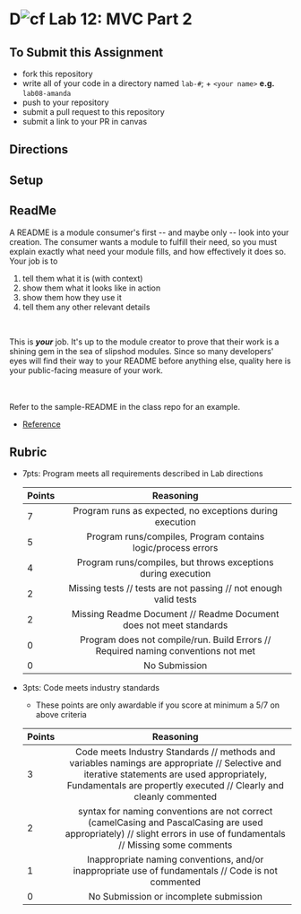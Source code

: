 D![cf](http://i.imgur.com/7v5ASc8.png) Lab 12: MVC Part 2
=====================================

## To Submit this Assignment
- fork this repository
- write all of your code in a directory named `lab-#`; + `<your name>` **e.g.** `lab08-amanda`
- push to your repository
- submit a pull request to this repository
- submit a link to your PR in canvas


## Directions

## Setup


## ReadMe
A README is a module consumer's first -- and maybe only -- look into your creation. The consumer wants a module to fulfill their need, so you must explain exactly what need your module fills, and how effectively it does so.
<br />
Your job is to

1. tell them what it is (with context)
2. show them what it looks like in action
3. show them how they use it
4. tell them any other relevant details
<br />

This is ***your*** job. It's up to the module creator to prove that their work is a shining gem in the sea of slipshod modules. Since so many developers' eyes will find their way to your README before anything else, quality here is your public-facing measure of your work.

<br /> <br /> Refer to the sample-README in the class repo for an example. 
- [Reference](https://github.com/noffle/art-of-readme)

## Rubric
- 7pts: Program meets all requirements described in Lab directions

	Points  | Reasoning | 
	 ------------ | :-----------: | 
	7       | Program runs as expected, no exceptions during execution |
	5       | Program runs/compiles, Program contains logic/process errors|
	4       | Program runs/compiles, but throws exceptions during execution |
	2       | Missing tests // tests are not passing // not enough valid tests |
	2       | Missing Readme Document // Readme Document does not meet standards |
	0       | Program does not compile/run. Build Errors // Required naming conventions not met |
	0       | No Submission |

- 3pts: Code meets industry standards
	- These points are only awardable if you score at minimum a 5/7 on above criteria

	Points  | Reasoning | 
	 ------------ | :-----------: | 
	3       | Code meets Industry Standards // methods and variables namings are appropriate // Selective and iterative statements are used appropriately, Fundamentals are propertly executed // Clearly and cleanly commented |
	2       | syntax for naming conventions are not correct (camelCasing and PascalCasing are used appropriately) // slight errors in use of fundamentals // Missing some comments |
	1       | Inappropriate naming conventions, and/or inappropriate use of fundamentals // Code is not commented  |
	0       | No Submission or incomplete submission |


